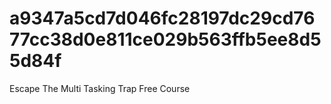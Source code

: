 # a9347a5cd7d046fc28197dc29cd7677cc38d0e811ce029b563ffb5ee8d55d84f
Escape The Multi Tasking Trap Free Course

